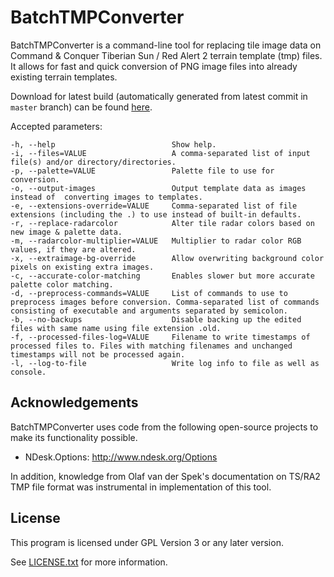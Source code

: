 # BatchTMPConverter

BatchTMPConverter is a command-line tool for replacing tile image data on Command & Conquer Tiberian Sun / Red Alert 2 terrain template (tmp) files. It allows for fast and quick conversion of PNG image files into already existing terrain templates.

Download for latest build (automatically generated from latest commit in `master` branch) can be found [here](https://github.com/Starkku/BatchTMPConverter/releases/tag/latest).

Accepted parameters:
```
-h, --help                          Show help.
-i, --files=VALUE                   A comma-separated list of input file(s) and/or directory/directories.
-p, --palette=VALUE                 Palette file to use for conversion.
-o, --output-images                 Output template data as images instead of  converting images to templates.
-e, --extensions-override=VALUE     Comma-separated list of file extensions (including the .) to use instead of built-in defaults.
-r, --replace-radarcolor            Alter tile radar colors based on new image & palette data.
-m, --radarcolor-multiplier=VALUE   Multiplier to radar color RGB values, if they are altered.
-x, --extraimage-bg-override        Allow overwriting background color pixels on existing extra images.
-c, --accurate-color-matching       Enables slower but more accurate palette color matching.
-d, --preprocess-commands=VALUE     List of commands to use to preprocess images before conversion. Comma-separated list of commands consisting of executable and arguments separated by semicolon.
-b, --no-backups                    Disable backing up the edited files with same name using file extension .old.
-f, --processed-files-log=VALUE     Filename to write timestamps of processed files to. Files with matching filenames and unchanged timestamps will not be processed again.
-l, --log-to-file                   Write log info to file as well as console.
```

## Acknowledgements

BatchTMPConverter uses code from the following open-source projects to make its functionality possible.

* NDesk.Options: http://www.ndesk.org/Options

In addition, knowledge from Olaf van der Spek's documentation on TS/RA2 TMP file format was instrumental in implementation of this tool.

## License

This program is licensed under GPL Version 3 or any later version.

See [LICENSE.txt](LICENSE.txt) for more information.
